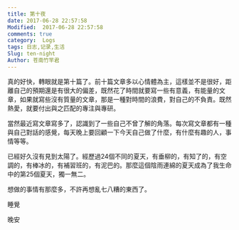 ```yaml
---
title: 第十夜
date: 2017-06-28 22:57:58
Modified:  2017-06-28 22:57:58
comments: true
category:  Logs
tags: 日志,记录,生活
Slug: ten-night
Author: 苍南竹竿君
---
```

真的好快，轉眼就是第十篇了。前十篇文章多以心情體為主，這樣並不是很好，距離自己的預期還是有很大的偏差，既然花了時間就要寫一些有意義，有能量的文章，如果就寫些沒有質量的文章，那是一種對時間的浪費，對自己的不負責。既然熱愛，就要付出與之匹配的專注與專研。  

當然最近寫文章寫多了，認識到了一些自己不曾了解的角落。每次寫文章都有一種與自己對話的感覺，每天晚上要回顧一下今天自己做了什麼，有什麼有趣的人，事情等等。<!--more-->   

已經好久沒有見到太陽了。經歷過24個不同的夏天，有垂柳的，有知了的，有空調的，有棒冰的，有補習班的，有泥巴的。那麼這個陰雨連綿的夏天成為了我生命中的第25個夏天，獨一無二。  

想做的事情有那麼多，不許再想亂七八糟的東西了。  

睡覺  

晚安  